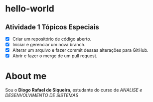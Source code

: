 # hello-world
**Atividade 1  Tópicos Especiais**
---
- [X] Criar um repositório de código aberto.
- [X] Iniciar e gerenciar um nova branch.
- [X] Alterar um arquivo e fazer commit dessas alterações para GitHub.
- [X] Abrir e fazer o merge de um pull request.

# About me
Sou o **Diogo Rafael de Siqueira**, estudante do curso de *ANALISE e DESENVOLVIMENTO DE SISTEMAS*
